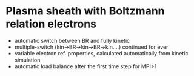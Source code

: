# Plasma sheath with Boltzmann relation electrons
- automatic switch between BR and fully kinetic
- multiple-switch (kin->BR->kin->BR->kin....) continued for ever
- variable electron ref. properties, calculated automatically from kinetic simulation
- automatic load balance after the first time step for MPI>1
